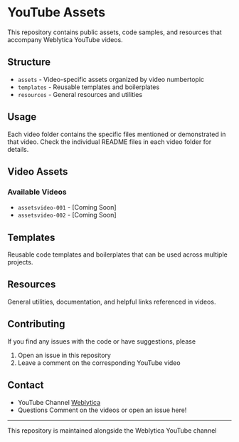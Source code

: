 # YouTube Assets

This repository contains public assets, code samples, and resources that accompany Weblytica YouTube videos.

## Structure
- `assets` - Video-specific assets organized by video numbertopic
- `templates` - Reusable templates and boilerplates
- `resources` - General resources and utilities

## Usage
Each video folder contains the specific files mentioned or demonstrated in that video. Check the individual README files in each video folder for details.

## Video Assets

### Available Videos
- `assetsvideo-001` - [Coming Soon]
- `assetsvideo-002` - [Coming Soon]

## Templates
Reusable code templates and boilerplates that can be used across multiple projects.

## Resources
General utilities, documentation, and helpful links referenced in videos.

## Contributing
If you find any issues with the code or have suggestions, please
1. Open an issue in this repository
2. Leave a comment on the corresponding YouTube video

## Contact
- YouTube Channel [Weblytica](httpsyoutube.com@weblytica)
- Questions Comment on the videos or open an issue here!

---
This repository is maintained alongside the Weblytica YouTube channel
